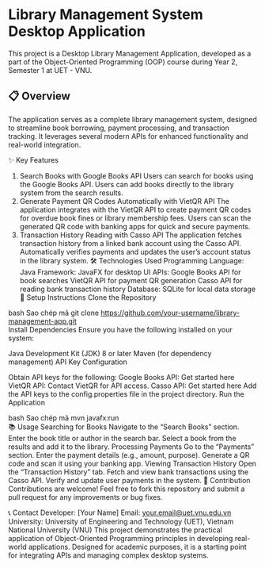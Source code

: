 # Library Management System Desktop Application #

This project is a Desktop Library Management Application, developed as a part of the Object-Oriented Programming (OOP) course during Year 2, Semester 1 at UET - VNU.

## 📋 Overview ##

The application serves as a complete library management system, designed to streamline book borrowing, payment processing, and transaction tracking. It leverages several modern APIs for enhanced functionality and real-world integration.

✨ Key Features
1. Search Books with Google Books API
Users can search for books using the Google Books API.
Users can add books directly to the library system from the search results.
2. Generate Payment QR Codes Automatically with VietQR API
The application integrates with the VietQR API to create payment QR codes for overdue book fines or library membership fees.
Users can scan the generated QR code with banking apps for quick and secure payments.
3. Transaction History Reading with Casso API
The application fetches transaction history from a linked bank account using the Casso API.
Automatically verifies payments and updates the user’s account status in the library system.
🛠️ Technologies Used
Programming Language: Java
Framework: JavaFX for desktop UI
APIs:
Google Books API for book searches
VietQR API for payment QR generation
Casso API for reading bank transaction history
Database: SQLite for local data storage
🚀 Setup Instructions
Clone the Repository

bash
Sao chép mã
git clone https://github.com/your-username/library-management-app.git  
Install Dependencies
Ensure you have the following installed on your system:

Java Development Kit (JDK) 8 or later
Maven (for dependency management)
API Key Configuration

Obtain API keys for the following:
Google Books API: Get started here
VietQR API: Contact VietQR for API access.
Casso API: Get started here
Add the API keys to the config.properties file in the project directory.
Run the Application

bash
Sao chép mã
mvn javafx:run  
📚 Usage
Searching for Books
Navigate to the “Search Books” section.
Enter the book title or author in the search bar.
Select a book from the results and add it to the library.
Processing Payments
Go to the “Payments” section.
Enter the payment details (e.g., amount, purpose).
Generate a QR code and scan it using your banking app.
Viewing Transaction History
Open the “Transaction History” tab.
Fetch and view bank transactions using the Casso API.
Verify and update user payments in the system.
🌟 Contribution
Contributions are welcome! Feel free to fork this repository and submit a pull request for any improvements or bug fixes.

📞 Contact
Developer: [Your Name]
Email: your.email@uet.vnu.edu.vn
University: University of Engineering and Technology (UET), Vietnam National University (VNU)
This project demonstrates the practical application of Object-Oriented Programming principles in developing real-world applications. Designed for academic purposes, it is a starting point for integrating APIs and managing complex desktop systems.
